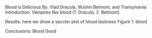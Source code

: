Blood is Delicious
By: Vlad Dracula, WJohn
Belmont, and Transylvania
Introduction: Vampires like blood [1. Dracula, 2. Belmont]

Results: here we show a saccter plot of blood tastiness
Figure 1: blood

Conclusions: Blood Good

